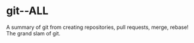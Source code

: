# git--ALL
A summary of git from creating repositories, pull requests, merge, rebase! The grand slam of git.
